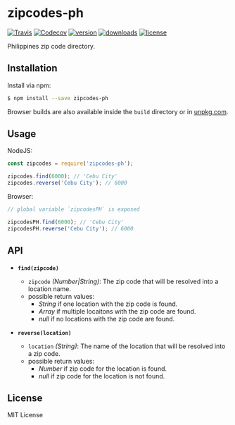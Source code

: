 # zipcodes-ph

[![Travis](https://img.shields.io/travis/arnellebalane/zipcodes-ph.svg)]([![Travis](https://img.shields.io/travis/rust-lang/rust.svg)](https://github.com/arnellebalane/zipcodes-ph))
[![Codecov](https://img.shields.io/codecov/c/github/arnellebalane/zipcodes-ph.svg)](https://github.com/arnellebalane/zipcodes-ph)
[![version](https://img.shields.io/npm/v/zipcodes-ph.svg)](https://github.com/arnellebalane/zipcodes-ph)
[![downloads](https://img.shields.io/npm/dw/zipcodes-ph.svg)](https://github.com/arnellebalane/zipcodes-ph)
[![license](https://img.shields.io/npm/l/zipcodes-ph.svg)](https://github.com/arnellebalane/zipcodes-ph)

Philippines zip code directory.

## Installation

Install via npm:

```bash
$ npm install --save zipcodes-ph
```

Browser builds are also available inside the `build` directory or in [unpkg.com](https://unpkg.com/).

## Usage

NodeJS:

```js
const zipcodes = require('zipcodes-ph');

zipcodes.find(6000); // 'Cebu City'
zipcodes.reverse('Cebu City'); // 6000
```

Browser:

```js
// global variable `zipcodesPH` is exposed

zipcodesPH.find(6000); // 'Cebu City'
zipcodesPH.reverse('Cebu City'); // 6000
```

## API

- **`find(zipcode)`**
  - `zipcode` _(Number|String)_: The zip code that will be resolved into a location name.
  - possible return values:
    - _String_ if one location with the zip code is found.
    - _Array_ if multiple locaitons with the zip code are found.
    - _null_ if no locations with the zip code are found.

- **`reverse(location)`**
  - `location` _(String)_: The name of the location that will be resolved into a zip code.
  - possible return values:
    - _Number_ if zip code for the location is found.
    - _null_ if zip code for the location is not found.


## License

MIT License
